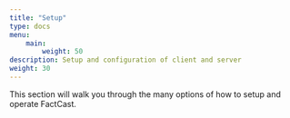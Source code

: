 ```yaml
---
title: "Setup"
type: docs
menu:
    main:
        weight: 50
description: Setup and configuration of client and server
weight: 30
---
```


This section will walk you through the many options of how to setup and operate FactCast.

